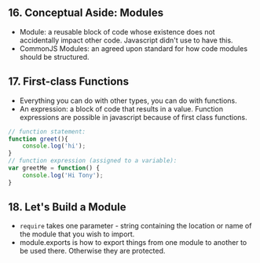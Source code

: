 ## 16. Conceptual Aside: Modules
* Module: a reusable block of code whose existence does not accidentally impact other code. Javascript didn't use to have this.
* CommonJS Modules: an agreed upon standard for how code modules should be structured.

## 17. First-class Functions
* Everything you can do with other types, you can do with functions. 
* An expression: a block of code that results in a value. Function expressions are possible in javascript because of first class functions.
```javascript
// function statement:
function greet(){
	console.log('hi');
}
// function expression (assigned to a variable):
var greetMe = function() {
	console.log('Hi Tony');
}
```

## 18. Let's Build a Module
* `require` takes one parameter - string containing the location or name of the module that you wish to import.
* module.exports is how to export things from one module to another to be used there. Otherwise they are protected.
